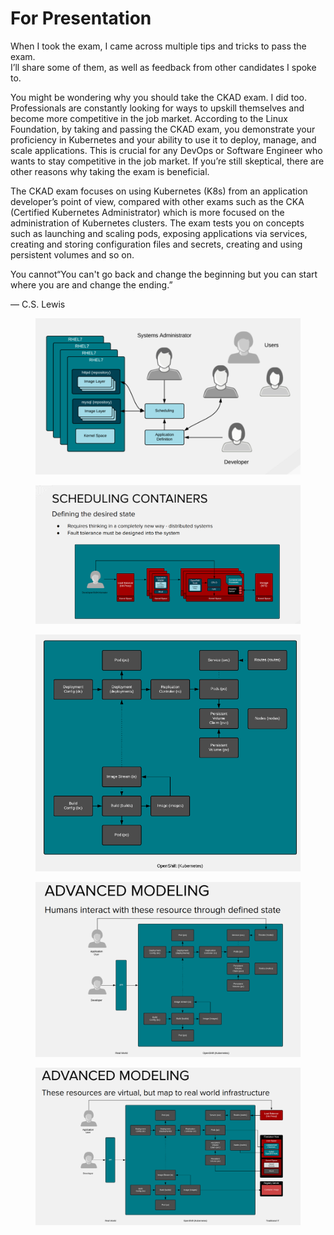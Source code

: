 # For Presentation

When I took the exam, I came across multiple tips and tricks to pass the exam.\
I’ll share some of them, as well as feedback from other candidates I spoke to.

You might be wondering why you should take the CKAD exam. I did too. Professionals are constantly looking for ways to upskill themselves and become more competitive in the job market. According to the Linux Foundation, by taking and passing the CKAD exam, you demonstrate your proficiency in Kubernetes and your ability to use it to deploy, manage, and scale applications. This is crucial for any DevOps or Software Engineer who wants to stay competitive in the job market. If you’re still skeptical, there are other reasons why taking the exam is beneficial.

The CKAD exam focuses on using Kubernetes (K8s) from an application developer’s point of view, compared with other exams such as the CKA (Certified Kubernetes Administrator) which is more focused on the administration of Kubernetes clusters. The exam tests you on concepts such as launching and scaling pods, exposing applications via services, creating and storing configuration files and secrets, creating and using persistent volumes and so on.





You cannot“You can't go back and change the beginning but you can start where you are and change the ending.”

― C.S. Lewis



<figure><img src=".gitbook/assets/image (14) (1).png" alt=""><figcaption></figcaption></figure>

<figure><img src=".gitbook/assets/image (15).png" alt=""><figcaption></figcaption></figure>

<figure><img src=".gitbook/assets/image (16).png" alt=""><figcaption></figcaption></figure>

<figure><img src=".gitbook/assets/image (17).png" alt=""><figcaption></figcaption></figure>

<figure><img src=".gitbook/assets/image (18).png" alt=""><figcaption></figcaption></figure>





















